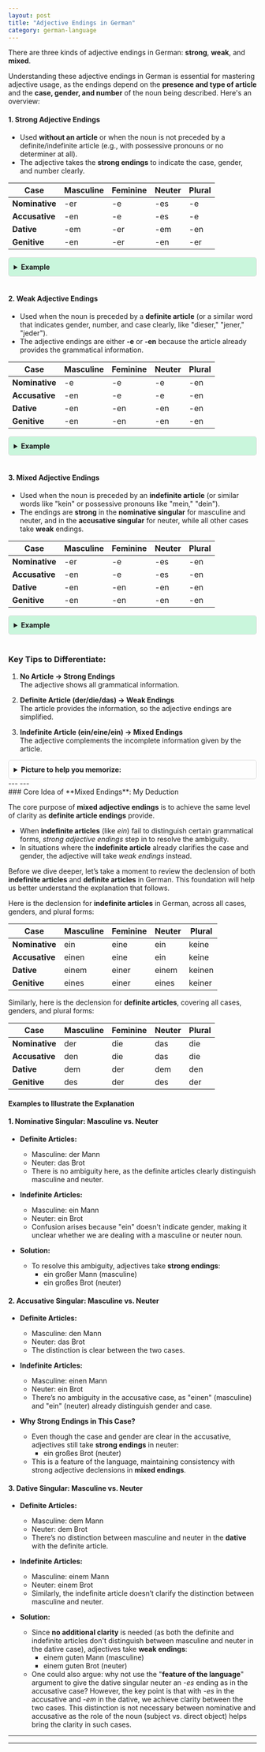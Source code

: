 ```yaml
---
layout: post
title: "Adjective Endings in German"
category: german-language
---
```


There are three kinds of adjective endings in German: **strong**, **weak**, and **mixed**.

Understanding these adjective endings in German is essential for mastering adjective usage, as the endings depend on the **presence and type of article** and the **case, gender, and number** of the noun being described. Here's an overview:

#### 1. **Strong Adjective Endings**
- Used **without an article** or when the noun is not preceded by a definite/indefinite article (e.g., with possessive pronouns or no determiner at all).
- The adjective takes the **strong endings** to indicate the case, gender, and number clearly.

| **Case**      | **Masculine** | **Feminine** | **Neuter** | **Plural**  |
|---------------|---------------|--------------|------------|-------------|
| **Nominative** | -er          | -e           | -es        | -e          |
| **Accusative** | -en          | -e           | -es        | -e          |
| **Dative**     | -em          | -er          | -em        | -en         |
| **Genitive**   | -en          | -er          | -en        | -er         |

<!-- color can also be rgba format -> background-color: rgba(220, 201, 246, 0.8); -->
<details style="background-color: #c9f6dc; padding: 10px; border-radius: 5px; border: 1px solid #ddd;">
  <summary style="cursor: pointer; font-weight: bold;">Example</summary>
  <ul>
    <li><strong>Nominative:</strong> Frisches Brot schmeckt gut. (Fresh bread tastes good.)</li>
    <li><strong>Accusative:</strong> Ich mag frisches Brot. (I like fresh bread.)</li>
    <li><strong>Dative:</strong> Ich helfe mit frischem Brot. (I help with fresh bread.)</li>
    <li><strong>Genitive:</strong> Der Geschmack frischen Brotes ist wunderbar. (The taste of fresh bread is wonderful.)</li>
  </ul>

</details>
<br>

#### 2. **Weak Adjective Endings**
- Used when the noun is preceded by a **definite article** (or a similar word that indicates gender, number, and case clearly, like "dieser," "jener," "jeder").
- The adjective endings are either **-e** or **-en** because the article already provides the grammatical information.

| **Case**      | **Masculine** | **Feminine** | **Neuter** | **Plural**  |
|---------------|---------------|--------------|------------|-------------|
| **Nominative** | -e           | -e           | -e         | -en         |
| **Accusative** | -en          | -e           | -e         | -en         |
| **Dative**     | -en          | -en          | -en        | -en         |
| **Genitive**   | -en          | -en          | -en        | -en         |

<!-- color can also be rgba format -> background-color: rgba(220, 201, 246, 0.8); -->
<details style="background-color: #c9f6dc; padding: 10px; border-radius: 5px; border: 1px solid #ddd;">
  <summary style="cursor: pointer; font-weight: bold;">Example</summary>
  <ul>
    <li><strong>Nominative:</strong> Der frische Apfel ist lecker. (The fresh apple is tasty.)</li>
    <li><strong>Accusative:</strong> Ich kaufe den frischen Apfel. (I am buying the fresh apple.)</li>
    <li><strong>Dative:</strong> Ich helfe dem frischen Apfel. (I help the fresh apple.)</li>
    <li><strong>Genitive:</strong>Der Geschmack des frischen Apfels ist wunderbar. (The taste of the fresh apple is wonderful.)</li>
  </ul>

</details>
<br>

#### 3. **Mixed Adjective Endings**
- Used when the noun is preceded by an **indefinite article** (or similar words like "kein" or possessive pronouns like "mein," "dein").
- The endings are **strong** in the **nominative singular** for masculine and neuter, and in the **accusative singular** for neuter, while all other cases take **weak** endings.

| **Case**      | **Masculine** | **Feminine** | **Neuter** | **Plural**  |
|---------------|---------------|--------------|------------|-------------|
| **Nominative** | -er          | -e           | -es        | -en         |
| **Accusative** | -en          | -e           | -es        | -en         |
| **Dative**     | -en          | -en          | -en        | -en         |
| **Genitive**   | -en          | -en          | -en        | -en         |

<!-- color can also be rgba format -> background-color: rgba(220, 201, 246, 0.8); -->
<details style="background-color: #c9f6dc; padding: 10px; border-radius: 5px; border: 1px solid #ddd;">
  <summary style="cursor: pointer; font-weight: bold;">Example</summary>
  <ul>
    <li><strong>Nominative:</strong> Ein frischer Apfel schmeckt gut. (A fresh apple tastes good.)</li>
    <li><strong>Accusative:</strong> Ich kaufe einen frischen Apfel. (I buy a fresh apple.)</li>
    <li><strong>Dative:</strong> Ich helfe einem frischen Apfel. (I help a fresh apple.)</li>
    <li><strong>Genitive:</strong> Der Geschmack eines frischen Apfels ist wunderbar. (The taste of a fresh apple is wonderful.)</li>
  </ul>
</details>
<br>

### Key Tips to Differentiate:
1. **No Article → Strong Endings**  
   The adjective shows all grammatical information.
   
2. **Definite Article (der/die/das) → Weak Endings**  
   The article provides the information, so the adjective endings are simplified.

3. **Indefinite Article (ein/eine/ein) → Mixed Endings**  
   The adjective complements the incomplete information given by the article.

<details style="background-color: rgba(255, 255, 255, 0.8); padding: 10px; border-radius: 5px; border: 1px solid #ddd;">
  <summary style="cursor: pointer; font-weight: bold;">Picture to help you memorize:</summary>
    <img src="../../assets/images/adjective-endings.png" alt="Adjective Endings in German">
</details>
---
---
<br>
### Core Idea of **Mixed Endings**: My Deduction

The core purpose of **mixed adjective endings** is to achieve the same level of clarity as **definite article endings** provide.
  - When **indefinite articles** (like *ein*) fail to distinguish certain grammatical forms, *strong adjective endings* step in to resolve the ambiguity.
  - In situations where the **indefinite article** already clarifies the case and gender, the adjective will take *weak endings* instead.

Before we dive deeper, let’s take a moment to review the declension of both **indefinite articles** and **definite articles** in German. This foundation will help us better understand the explanation that follows.

Here is the declension for **indefinite articles** in German, across all cases, genders, and plural forms:

| **Case**       | **Masculine**  | **Feminine**    | **Neuter**     | **Plural**        |
|----------------|----------------|-----------------|----------------|-------------------|
| **Nominative** | ein            | eine            | ein            | keine             |
| **Accusative** | einen          | eine            | ein            | keine             |
| **Dative**     | einem          | einer           | einem          | keinen            |
| **Genitive**   | eines          | einer           | eines          | keiner            |

Similarly, here is the declension for **definite articles**, covering all cases, genders, and plural forms:

| **Case**       | **Masculine**  | **Feminine**    | **Neuter**     | **Plural**        |
|----------------|----------------|-----------------|----------------|-------------------|
| **Nominative** | der            | die             | das            | die               |
| **Accusative** | den            | die             | das            | die               |
| **Dative**     | dem            | der             | dem            | den               |
| **Genitive**   | des            | der             | des            | der               |

#### Examples to Illustrate the Explanation

#### 1. Nominative Singular: Masculine vs. Neuter
- **Definite Articles:**
    - Masculine: der Mann
    - Neuter: das Brot
    - There is no ambiguity here, as the definite articles clearly distinguish masculine and neuter.

- **Indefinite Articles:**
    - Masculine: ein Mann
    - Neuter: ein Brot
    - Confusion arises because "ein" doesn't indicate gender, making it unclear whether we are dealing with a masculine or neuter noun.

- **Solution:**
    - To resolve this ambiguity, adjectives take **strong endings**:
        - ein großer Mann (masculine)
        - ein großes Brot (neuter)

#### 2. Accusative Singular: Masculine vs. Neuter
- **Definite Articles:**
    - Masculine: den Mann
    - Neuter: das Brot
    - The distinction is clear between the two cases.

- **Indefinite Articles:**
    - Masculine: einen Mann
    - Neuter: ein Brot
    - There’s no ambiguity in the accusative case, as "einen" (masculine) and "ein" (neuter) already distinguish gender and case.

- **Why Strong Endings in This Case?**
    - Even though the case and gender are clear in the accusative, adjectives still take **strong endings** in neuter:
        - ein großes Brot (neuter)
    - This is a feature of the language, maintaining consistency with strong adjective declensions in **mixed endings**.

#### 3. Dative Singular: Masculine vs. Neuter
- **Definite Articles:**
    - Masculine: dem Mann
    - Neuter: dem Brot
    - There’s no distinction between masculine and neuter in the **dative** with the definite article.

- **Indefinite Articles:**
    - Masculine: einem Mann
    - Neuter: einem Brot
    - Similarly, the indefinite article doesn’t clarify the distinction between masculine and neuter.

- **Solution:**
    - Since **no additional clarity** is needed (as both the definite and indefinite articles don't distinguish between masculine and neuter in the dative case), adjectives take **weak endings**:
        - einem guten Mann (masculine)
        - einem guten Brot (neuter)
    - One could also argue: why not use the "**feature of the language**" argument to give the dative singular neuter an *-es* ending as in the accusative case? However, the key point is that with *-es* in the accusative and *-em* in the dative, we achieve clarity between the two cases. This distinction is not necessary between nominative and accusative as the role of the noun (subject vs. direct object) helps bring the clarity in such cases.

---
---


